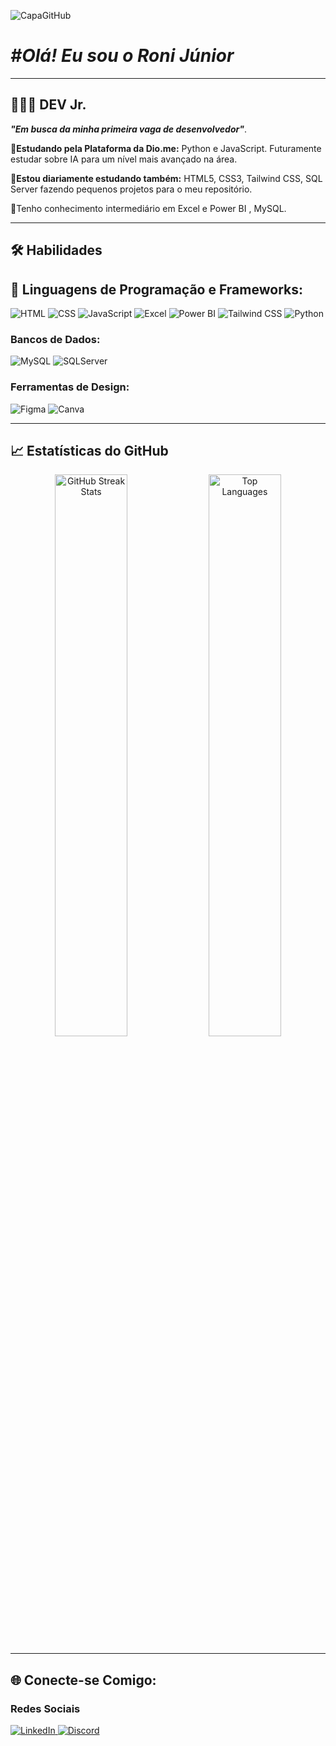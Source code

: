 ![CapaGitHub](https://github.com/user-attachments/assets/17282679-b522-44b4-bd94-b025c78013e9)


# *#Olá! Eu sou o Roni Júnior*

---

## 🧑🏻‍💻 DEV Jr.

_**"Em busca da minha primeira vaga de desenvolvedor"**_.

**🌱Estudando pela Plataforma da Dio.me:** Python e JavaScript. Futuramente estudar sobre IA para um nível mais avançado na área.

**📓Estou diariamente estudando também:** HTML5, CSS3, Tailwind CSS, SQL Server fazendo pequenos projetos para o meu repositório.

📓Tenho conhecimento intermediário em Excel e Power BI , MySQL.

---

## 🛠️ Habilidades

## 🤖 Linguagens de Programação e Frameworks:

![HTML](https://img.shields.io/badge/HTML5-E34F26?style=for-the-badge&logo=html5&logoColor=white)
![CSS](https://img.shields.io/badge/CSS3-1572B6?style=for-the-badge&logo=css3&logoColor=white)
![JavaScript](https://img.shields.io/badge/JavaScript-F7DF1E?style=for-the-badge&logo=javascript&logoColor=black)
![Excel](https://img.shields.io/badge/Excel-1572B6?style=for-the-badge&logo=typescript&logoColor=white)
![Power BI](https://img.shields.io/badge/PowerBI-F7DF1E?style=for-the-badge&logo=powerbi&logoColor=white)
![Tailwind CSS](https://img.shields.io/badge/TailwindCSS-38B2AC?style=for-the-badge&logo=tailwind-css&logoColor=white)
![Python](https://img.shields.io/badge/Python-38B2AC?style=for-the-badge&logo=python&logoColor=white)

### Bancos de Dados:
![MySQL](https://img.shields.io/badge/MySQL-4479A1?style=for-the-badge&logo=mysql&logoColor=white)
![SQLServer](https://img.shields.io/badge/SQLServer-CC2927?style=for-the-badge&logo=sqlserver&logoColor=white)

### Ferramentas de Design:
![Figma](https://img.shields.io/badge/Figma-F24E1E?style=for-the-badge&logo=figma&logoColor=white)
![Canva](https://img.shields.io/badge/Canva-4479A1?style=for-the-badge&logo=canva&logoColor=white)

---

## 📈 Estatísticas do GitHub

<div align="center">
 <img width=48% src="https://github-readme-stats.vercel.app/api?username=RoniJunior&show_icons=true&theme=chartreuse-dark&border_color=19f80582&icon_color=15f800b6&bg_color=15f80009&custom_title=Roni_Júnior_Github_stats&card_width=100&hide=issues" alt="GitHub Streak Stats">
<img width=48% src="https://github-readme-stats.vercel.app/api/top-langs/?username=RoniJunior&theme=chartreuse-dark&layout=compact&card_width=300&border_color=19f80582&bg_color=15f80009" alt="Top Languages" />
</div>

 
  ---
  
## 🌐 Conecte-se Comigo:

### Redes Sociais
<div>
 <a href="https://www.linkedin.com/in/roni-xavier-junior-31956522b">   
        <img 
            alt="LinkedIn" 
            title="Se conectar pelo Linkedin" 
            src="https://img.shields.io/badge/LinkedIn-0077B5?style=for-the-badge&logo=linkedin&logoColor=white"
        /> 
      <a href="https://discord.com/channels/@me">
        <img 
            alt="Discord" 
            title="Vamos converssar no Discord" 
            src="https://img.shields.io/badge/Discord-7289DA?style=for-the-badge&logo=discord&logoColor=white"
        />
  </div>

   
